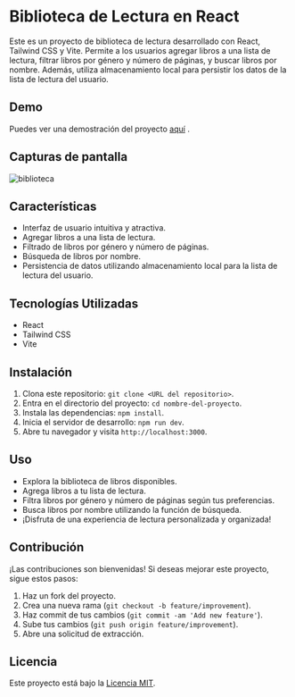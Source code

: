 # Biblioteca de Lectura en React

Este es un proyecto de biblioteca de lectura desarrollado con React, Tailwind CSS y Vite. Permite a los usuarios agregar libros a una lista de lectura, filtrar libros por género y número de páginas, y buscar libros por nombre. Además, utiliza almacenamiento local para persistir los datos de la lista de lectura del usuario.

## Demo

Puedes ver una demostración del proyecto [aquí](https://biblioteca-ashy.vercel.app/) .

## Capturas de pantalla

![biblioteca](https://i.imgur.com/qMwACWx.png)

## Características

- Interfaz de usuario intuitiva y atractiva.
- Agregar libros a una lista de lectura.
- Filtrado de libros por género y número de páginas.
- Búsqueda de libros por nombre.
- Persistencia de datos utilizando almacenamiento local para la lista de lectura del usuario.

## Tecnologías Utilizadas

- React
- Tailwind CSS
- Vite

## Instalación

1. Clona este repositorio: `git clone <URL del repositorio>`.
2. Entra en el directorio del proyecto: `cd nombre-del-proyecto`.
3. Instala las dependencias: `npm install`.
4. Inicia el servidor de desarrollo: `npm run dev`.
5. Abre tu navegador y visita `http://localhost:3000`.

## Uso

- Explora la biblioteca de libros disponibles.
- Agrega libros a tu lista de lectura.
- Filtra libros por género y número de páginas según tus preferencias.
- Busca libros por nombre utilizando la función de búsqueda.
- ¡Disfruta de una experiencia de lectura personalizada y organizada!

## Contribución

¡Las contribuciones son bienvenidas! Si deseas mejorar este proyecto, sigue estos pasos:

1. Haz un fork del proyecto.
2. Crea una nueva rama (`git checkout -b feature/improvement`).
3. Haz commit de tus cambios (`git commit -am 'Add new feature'`).
4. Sube tus cambios (`git push origin feature/improvement`).
5. Abre una solicitud de extracción.

## Licencia

Este proyecto está bajo la [Licencia MIT](LICENSE).





